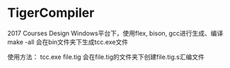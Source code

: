 # TigerCompiler
2017 Courses Design
Windows平台下，使用flex, bison, gcc进行生成、编译
make -all 会在bin文件夹下生成tcc.exe文件

使用方法：
tcc.exe file.tig
会在file.tig的文件夹下创建file.tig.s汇编文件